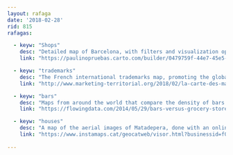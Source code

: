 ```yaml
---
layout: rafaga
date: '2018-02-28'
rid: 815
rafagas:

  - keyw: "Shops"
    desc: "Detailed map of Barcelona, with filters and visualization options, of all the shops on the ground floor organized by commercial axes"
    link: "https://paulinopruebas.carto.com/builder/0479759f-44e7-45e5-a917-8b334879807a/embed"

  - keyw: "trademarks"
    desc: "The French international trademarks map, promoting the global appeal of their territory"
    link: "http://www.marketing-territorial.org/2018/02/la-carte-des-marques-territoriales-fevrier-2018.html"

  - keyw: "bars"
    desc: "Maps from around the world that compare the density of bars and grocery stores, which in the case of Spain reaches 3 to 1"
    link: "https://flowingdata.com/2014/05/29/bars-versus-grocery-stores-around-the-world/"

  - keyw: "houses"
    desc: "A map of the aerial images of Matadepera, done with an online tool from a open data source, thanks @sergiguma"
    link: "https://www.instamaps.cat/geocatweb/visor.html?businessid=f0f8a5a7c285c54703af735bc4f4b51e&id=1239326#14/41.6145/2.0188"
    
---
```

